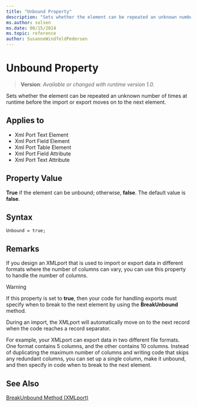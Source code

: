 ```yaml
---
title: "Unbound Property"
description: "Sets whether the element can be repeated an unknown number of times at runtime before the import or export moves on to the next element."
ms.author: solsen
ms.date: 08/15/2024
ms.topic: reference
author: SusanneWindfeldPedersen
---
```

[//]: # (START>DO_NOT_EDIT)
[//]: # (IMPORTANT:Do not edit any of the content between here and the END>DO_NOT_EDIT.)
[//]: # (Any modifications should be made in the .xml files in the ModernDev repo.)
# Unbound Property
> **Version**: _Available or changed with runtime version 1.0._

Sets whether the element can be repeated an unknown number of times at runtime before the import or export moves on to the next element.

## Applies to
-   Xml Port Text Element
-   Xml Port Field Element
-   Xml Port Table Element
-   Xml Port Field Attribute
-   Xml Port Text Attribute

[//]: # (IMPORTANT: END>DO_NOT_EDIT)


## Property Value

**True** if the element can be unbound; otherwise, **false**. The default value is **false**.  

## Syntax

```AL
Unbound = true;
```
 
## Remarks

If you design an XMLport that is used to import or export data in different formats where the number of columns can vary, you can use this property to handle the number of columns.  
  
> [!WARNING]  
> If this property is set to **true**, then your code for handling exports must specify when to break to the next element by using the **BreakUnbound** method.  
>  
> During an import, the XMLport will automatically move on to the next record when the code reaches a record separator.  
  
For example, your XMLport can export data in two different file formats. One format contains 5 columns, and the other contains 10 columns. Instead of duplicating the maximum number of columns and writing code that skips any redundant columns, you can set up a single column, make it unbound, and then specify in code when to break to the next element.  
  
## See Also  

[BreakUnbound Method \(XMLport\)](../methods-auto/xmlport/xmlportinstance-BREAKUNBOUND-method.md)